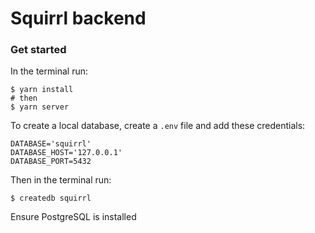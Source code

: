 # Squirrl backend

### Get started

In the terminal run:

```
$ yarn install
# then
$ yarn server
```

To create a local database, create a `.env` file and add these credentials:

```
DATABASE='squirrl'
DATABASE_HOST='127.0.0.1'
DATABASE_PORT=5432
```

Then in the terminal run:

```
$ createdb squirrl
```

Ensure PostgreSQL is installed
